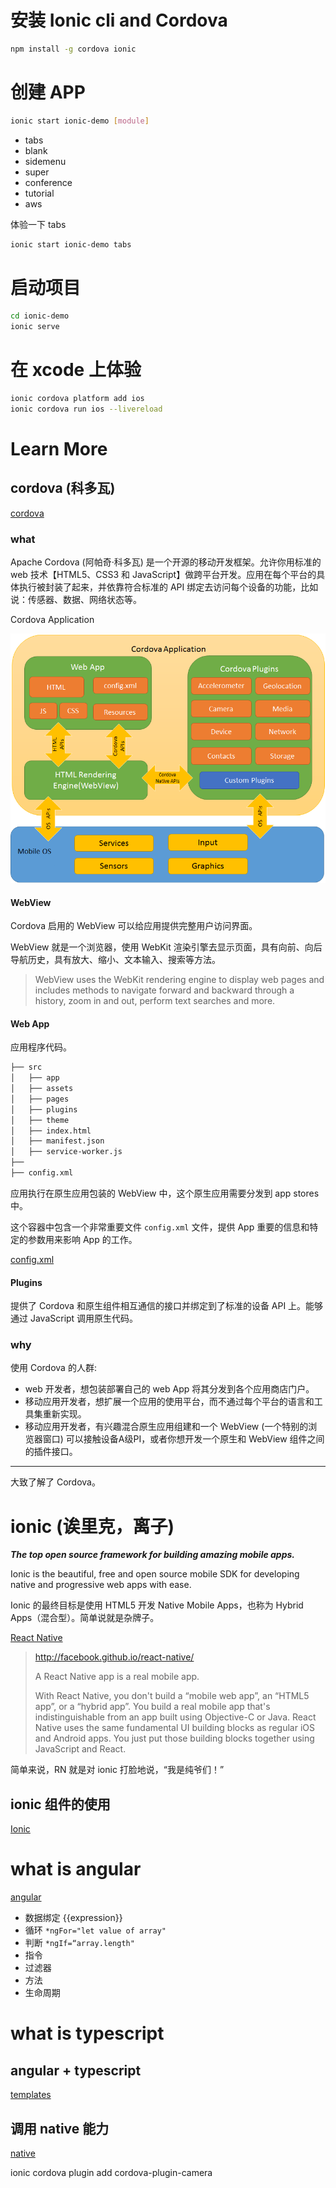 # 安装 Ionic cli and Cordova

``` bash
npm install -g cordova ionic
```

# 创建 APP

``` bash
ionic start ionic-demo [module]
```

* tabs
* blank
* sidemenu
* super
* conference
* tutorial
* aws

体验一下 tabs

``` bash
ionic start ionic-demo tabs
```

# 启动项目

``` bash
cd ionic-demo
ionic serve
```

# 在 xcode 上体验

``` bash
ionic cordova platform add ios
ionic cordova run ios --livereload
```

# Learn More

## cordova (科多瓦)

[cordova](http://cordova.axuer.com/docs/zh-cn/latest/)

### what

Apache Cordova (阿帕奇·科多瓦) 是一个开源的移动开发框架。允许你用标准的 web 技术【HTML5、CSS3 和 JavaScript】做跨平台开发。应用在每个平台的具体执行被封装了起来，并依靠符合标准的 API 绑定去访问每个设备的功能，比如说：传感器、数据、网络状态等。

Cordova Application

![cordova application](../img/cordova-application.png)

#### WebView

Cordova 启用的 WebView 可以给应用提供完整用户访问界面。

WebView 就是一个浏览器，使用 WebKit 渲染引擎去显示页面，具有向前、向后导航历史，具有放大、缩小、文本输入、搜索等方法。

> WebView uses the WebKit rendering engine to display web pages and includes methods to navigate forward and backward through a history, zoom in and out, perform text searches and more.

#### Web App

应用程序代码。

``` bash
├── src
│   ├── app
│   ├── assets
│   ├── pages
│   ├── plugins
│   ├── theme
│   ├── index.html
│   ├── manifest.json
│   ├── service-worker.js
├──
├── config.xml
```

应用执行在原生应用包装的 WebView 中，这个原生应用需要分发到 app stores 中。

这个容器中包含一个非常重要文件 `config.xml` 文件，提供 App 重要的信息和特定的参数用来影响 App 的工作。

[config.xml](http://cordova.axuer.com/docs/zh-cn/latest/config_ref/index.html)

#### Plugins

提供了 Cordova 和原生组件相互通信的接口并绑定到了标准的设备 API 上。能够通过 JavaScript 调用原生代码。

### why

使用 Cordova 的人群:

* web 开发者，想包装部署自己的 web App 将其分发到各个应用商店门户。
* 移动应用开发者，想扩展一个应用的使用平台，而不通过每个平台的语言和工具集重新实现。
* 移动应用开发者，有兴趣混合原生应用组建和一个 WebView (一个特别的浏览器窗口) 可以接触设备A级PI，或者你想开发一个原生和 WebView 组件之间的插件接口。

---
大致了解了 Cordova。

# ionic (诶里克，离子)

***The top open source framework for building amazing mobile apps.***

Ionic is the beautiful, free and open source mobile SDK for developing native and progressive web apps with ease.

Ionic 的最终目标是使用 HTML5 开发 Native Mobile Apps，也称为 Hybrid Apps（混合型）。简单说就是杂牌子。

[React Native](http://facebook.github.io/react-native/)

> http://facebook.github.io/react-native/
>
> A React Native app is a real mobile app.
>
> With React Native, you don't build a “mobile web app”, an “HTML5 app”, or a “hybrid app”. You build a real mobile app that's indistinguishable from an app built using Objective-C or Java. React Native uses the same fundamental UI building blocks as regular iOS and Android apps. You just put those building blocks together using JavaScript and React.

简单来说，RN 就是对 ionic 打脸地说，“我是纯爷们！”

## ionic 组件的使用

[Ionic](http://ionicframework.com/docs/)

# what is angular

[angular](https://www.angular.cn/guide/quickstart)

* 数据绑定 {{expression}}
* 循环 `*ngFor="let value of array"`
* 判断 `*ngIf=“array.length"`
* 指令
* 过滤器
* 方法
* 生命周期



# what is typescript


## angular + typescript

[templates](https://github.com/ionic-team/ionic/tree/475b722c7dc0b7a8de0f2902db915c42c57b2090/scripts/templates)

## 调用 native 能力

[native](http://ionicframework.com/docs/native/)

ionic cordova plugin add cordova-plugin-camera
